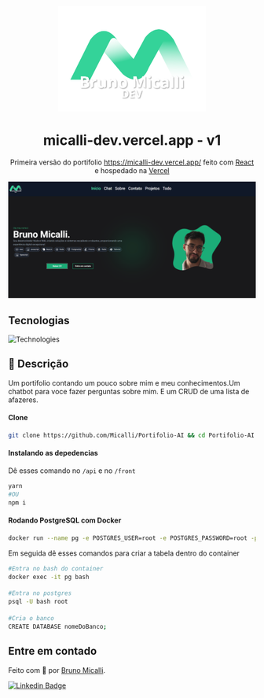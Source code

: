 <div align="center">
  <img alt="fincheck" title="portfolio" src="https://raw.githubusercontent.com/Micalli/Portifolio-AI/75e79808dcae2a2bce6e5da3636b6c19ff6eda85/front/public/logo.svg" width="300px">
</h1>
</div>
<h1 align="center">
    micalli-dev.vercel.app - v1
</h1>

<p align="center">
 Primeira versão do portifolio <a href="https://micalli-dev.vercel.app/" target="_blank">https://micalli-dev.vercel.app/</a> feito com <a href="https://react.dev/" target="_blank">React</a> e hospedado na <a href="https://www.vercel.com/" target="_blank">Vercel</a>
</p>

![demo](https://raw.githubusercontent.com/Micalli/Portifolio-AI/refs/heads/main/front/static/demo.png)

## Tecnologias

<img src="https://skillicons.dev/icons?i=typescript,javascript,html,css,docker,git,prisma,nodejs,nestjs,react,vite,tailwindcss" width="415px" alt="Technologies" />

## 📂 Descrição
Um portifolio contando um pouco sobre mim e meu conhecimentos.Um chatbot para voce fazer perguntas sobre mim. E um CRUD de uma lista de afazeres.

#### Clone

```bash
git clone https://github.com/Micalli/Portifolio-AI && cd Portifolio-AI
```

#### Instalando as depedencias

Dê esses comando no ```/api``` e no ```/front``` 

```bash
yarn
#OU
npm i
```

#### Rodando PostgreSQL com Docker
```bash
docker run --name pg -e POSTGRES_USER=root -e POSTGRES_PASSWORD=root -p 5432:5432 -d postgres
```

Em seguida dê esses comandos para criar a tabela dentro do container
```bash
#Entra no bash do container
docker exec -it pg bash

#Entra no postgres
psql -U bash root

#Cria o banco
CREATE DATABASE nomeDoBanco;
```

## Entre em contado
Feito com :green_heart: por [Bruno Micalli](https://github.com/micalli).


[![Linkedin Badge](https://img.shields.io/badge/-Bruno_Micalli-blue?style=flat-square&logo=Linkedin&logoColor=white&link=https://www.linkedin.com/in/brunomicalli/)](https://www.linkedin.com/in/brunomicalli/)
